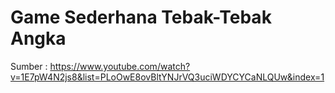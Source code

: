# Game Sederhana Tebak-Tebak Angka

Sumber : https://www.youtube.com/watch?v=1E7pW4N2js8&list=PLoOwE8ovBltYNJrVQ3uciWDYCYCaNLQUw&index=1
